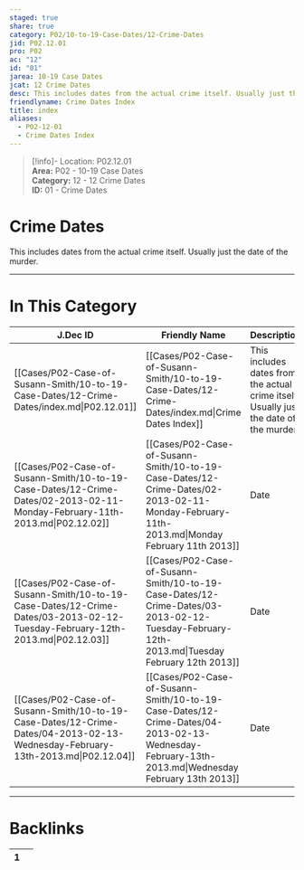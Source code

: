 ```yaml
---  
staged: true  
share: true  
category: P02/10-to-19-Case-Dates/12-Crime-Dates  
jid: P02.12.01  
pro: P02  
ac: "12"  
id: "01"  
jarea: 10-19 Case Dates  
jcat: 12 Crime Dates  
desc: This includes dates from the actual crime itself. Usually just the date of the murder.  
friendlyname: Crime Dates Index  
title: index  
aliases:  
  - P02-12-01  
  - Crime Dates Index  
---  
```

  
>[!info]- Location: P02.12.01  
>**Area:** P02 - 10-19 Case Dates  
>**Category:** 12 - 12 Crime Dates  
>**ID:** 01 - Crime Dates  
  
# Crime Dates  
  
This includes dates from the actual crime itself. Usually just the date of the murder.  
  
  
  
---  
# In This Category  
  
| J.Dec ID                                                                                                                       | Friendly Name                                                                                                                                     | Description                                                                            |  
| ------------------------------------------------------------------------------------------------------------------------------ | ------------------------------------------------------------------------------------------------------------------------------------------------- | -------------------------------------------------------------------------------------- |  
| [[Cases/P02-Case-of-Susann-Smith/10-to-19-Case-Dates/12-Crime-Dates/index.md\|P02.12.01]]                                      | [[Cases/P02-Case-of-Susann-Smith/10-to-19-Case-Dates/12-Crime-Dates/index.md\|Crime Dates Index]]                                                 | This includes dates from the actual crime itself. Usually just the date of the murder. |  
| [[Cases/P02-Case-of-Susann-Smith/10-to-19-Case-Dates/12-Crime-Dates/02-2013-02-11-Monday-February-11th-2013.md\|P02.12.02]]    | [[Cases/P02-Case-of-Susann-Smith/10-to-19-Case-Dates/12-Crime-Dates/02-2013-02-11-Monday-February-11th-2013.md\|Monday February 11th 2013]]       | Date                                                                                   |  
| [[Cases/P02-Case-of-Susann-Smith/10-to-19-Case-Dates/12-Crime-Dates/03-2013-02-12-Tuesday-February-12th-2013.md\|P02.12.03]]   | [[Cases/P02-Case-of-Susann-Smith/10-to-19-Case-Dates/12-Crime-Dates/03-2013-02-12-Tuesday-February-12th-2013.md\|Tuesday February 12th 2013]]     | Date                                                                                   |  
| [[Cases/P02-Case-of-Susann-Smith/10-to-19-Case-Dates/12-Crime-Dates/04-2013-02-13-Wednesday-February-13th-2013.md\|P02.12.04]] | [[Cases/P02-Case-of-Susann-Smith/10-to-19-Case-Dates/12-Crime-Dates/04-2013-02-13-Wednesday-February-13th-2013.md\|Wednesday February 13th 2013]] | Date                                                                                   |  
  
  
---  
# Backlinks  
<div><table class="dataview table-view-table"><thead class="table-view-thead"><tr class="table-view-tr-header"><th class="table-view-th"><span></span><span class="dataview small-text">1</span></th><th class="table-view-th"><span></span></th></tr></thead><tbody class="table-view-tbody"></tbody></table></div>